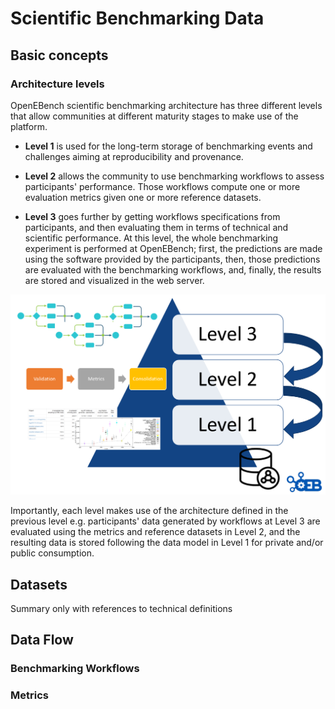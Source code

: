 # Scientific Benchmarking Data

## Basic concepts

### Architecture levels
OpenEBench scientific benchmarking architecture has three different levels that allow communities at different maturity stages to make use of the platform.

-   **Level 1** is used for the long-term storage of benchmarking events and challenges aiming at reproducibility and provenance.

-   **Level 2** allows the community to use benchmarking workflows to assess participants' performance. Those workflows compute one or more evaluation metrics given one or more reference datasets.

-   **Level 3** goes further by getting workflows specifications from participants, and then evaluating them in terms of technical and scientific performance. At this level, the whole benchmarking experiment is performed at OpenEBench; first, the predictions are made using the software provided by the participants, then, those predictions are evaluated with the benchmarking workflows, and, finally, the results are stored and visualized in the web server.

![1](../media/image5.png)

Importantly, each level makes use of the architecture defined in the previous level e.g. participants' data generated by workflows at Level 3
are evaluated using the metrics and reference datasets in Level 2, and the resulting data is stored following the data model in Level 1 for private and/or public consumption.

## Datasets
Summary only with references to technical definitions

## Data Flow 

### Benchmarking Workflows
### Metrics

